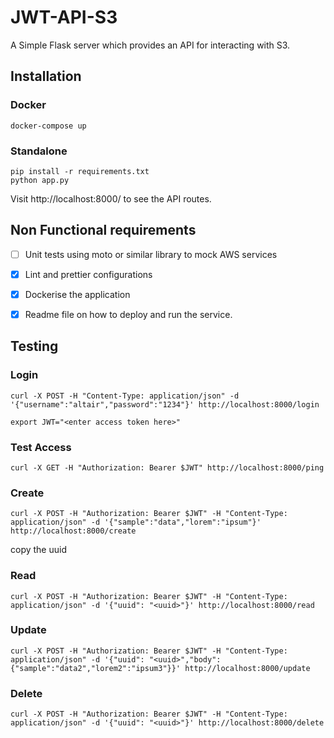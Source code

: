 # JWT-API-S3

A Simple Flask server which provides an API for interacting with S3.

## Installation

### Docker

```
docker-compose up
```

### Standalone

```
pip install -r requirements.txt
python app.py
```

Visit http://localhost:8000/ to see the API routes.

## Non Functional requirements

- [ ] Unit tests using moto or similar library to mock AWS services

- [x] Lint and prettier configurations

- [x] Dockerise the application

- [x] Readme file on how to deploy and run the service. 

## Testing

### Login

```
curl -X POST -H "Content-Type: application/json" -d '{"username":"altair","password":"1234"}' http://localhost:8000/login

```

```
export JWT="<enter access token here>"
```

### Test Access

```
curl -X GET -H "Authorization: Bearer $JWT" http://localhost:8000/ping
```

### Create

```
curl -X POST -H "Authorization: Bearer $JWT" -H "Content-Type: application/json" -d '{"sample":"data","lorem":"ipsum"}' http://localhost:8000/create
```

copy the uuid

### Read

```
curl -X POST -H "Authorization: Bearer $JWT" -H "Content-Type: application/json" -d '{"uuid": "<uuid>"}' http://localhost:8000/read
```

### Update

```
curl -X POST -H "Authorization: Bearer $JWT" -H "Content-Type: application/json" -d '{"uuid": "<uuid>","body":{"sample":"data2","lorem2":"ipsum3"}}' http://localhost:8000/update
```

### Delete

```
curl -X POST -H "Authorization: Bearer $JWT" -H "Content-Type: application/json" -d '{"uuid": "<uuid>"}' http://localhost:8000/delete
```
